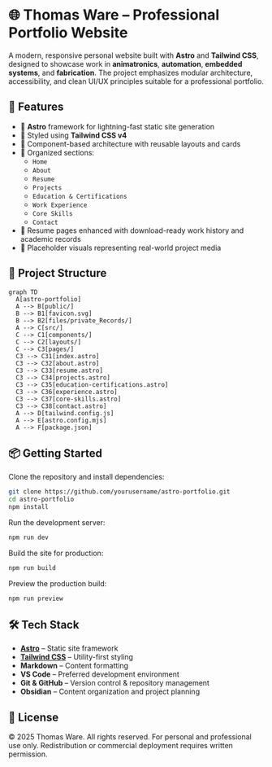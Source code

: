 
# 🌐 Thomas Ware – Professional Portfolio Website

A modern, responsive personal website built with **Astro** and **Tailwind CSS**, designed to showcase work in **animatronics**, **automation**, **embedded systems**, and **fabrication**. The project emphasizes modular architecture, accessibility, and clean UI/UX principles suitable for a professional portfolio.



## 🚀 Features

- 🔧 **Astro** framework for lightning-fast static site generation
- 🎨 Styled using **Tailwind CSS v4**
- 🧩 Component-based architecture with reusable layouts and cards
- 📂 Organized sections:
  - `Home`
  - `About`
  - `Resume`
  - `Projects`
  - `Education & Certifications`
  - `Work Experience`
  - `Core Skills`
  - `Contact`
- 📄 Resume pages enhanced with download-ready work history and academic records
- 📸 Placeholder visuals representing real-world project media



## 📁 Project Structure

```mermaid
graph TD
  A[astro-portfolio]
  A --> B[public/]
  B --> B1[favicon.svg]
  B --> B2[files/private_Records/]
  A --> C[src/]
  C --> C1[components/]
  C --> C2[layouts/]
  C --> C3[pages/]
  C3 --> C31[index.astro]
  C3 --> C32[about.astro]
  C3 --> C33[resume.astro]
  C3 --> C34[projects.astro]
  C3 --> C35[education-certifications.astro]
  C3 --> C36[experience.astro]
  C3 --> C37[core-skills.astro]
  C3 --> C38[contact.astro]
  A --> D[tailwind.config.js]
  A --> E[astro.config.mjs]
  A --> F[package.json]
````



## 📦 Getting Started

Clone the repository and install dependencies:

```bash
git clone https://github.com/yourusername/astro-portfolio.git
cd astro-portfolio
npm install
```

Run the development server:

```bash
npm run dev
```

Build the site for production:

```bash
npm run build
```

Preview the production build:

```bash
npm run preview
```



## 🛠 Tech Stack

* **[Astro](https://astro.build/)** – Static site framework
* **[Tailwind CSS](https://tailwindcss.com/)** – Utility-first styling
* **Markdown** – Content formatting
* **VS Code** – Preferred development environment
* **Git & GitHub** – Version control & repository management
* **Obsidian** – Content organization and project planning



## 📄 License

© 2025 Thomas Ware. All rights reserved.
For personal and professional use only. Redistribution or commercial deployment requires written permission.


